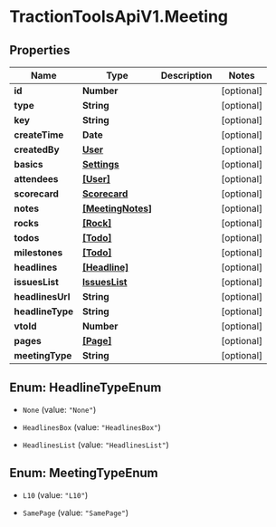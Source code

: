 # TractionToolsApiV1.Meeting

## Properties
Name | Type | Description | Notes
------------ | ------------- | ------------- | -------------
**id** | **Number** |  | [optional] 
**type** | **String** |  | [optional] 
**key** | **String** |  | [optional] 
**createTime** | **Date** |  | [optional] 
**createdBy** | [**User**](User.md) |  | [optional] 
**basics** | [**Settings**](Settings.md) |  | [optional] 
**attendees** | [**[User]**](User.md) |  | [optional] 
**scorecard** | [**Scorecard**](Scorecard.md) |  | [optional] 
**notes** | [**[MeetingNotes]**](MeetingNotes.md) |  | [optional] 
**rocks** | [**[Rock]**](Rock.md) |  | [optional] 
**todos** | [**[Todo]**](Todo.md) |  | [optional] 
**milestones** | [**[Todo]**](Todo.md) |  | [optional] 
**headlines** | [**[Headline]**](Headline.md) |  | [optional] 
**issuesList** | [**IssuesList**](IssuesList.md) |  | [optional] 
**headlinesUrl** | **String** |  | [optional] 
**headlineType** | **String** |  | [optional] 
**vtoId** | **Number** |  | [optional] 
**pages** | [**[Page]**](Page.md) |  | [optional] 
**meetingType** | **String** |  | [optional] 


<a name="HeadlineTypeEnum"></a>
## Enum: HeadlineTypeEnum


* `None` (value: `"None"`)

* `HeadlinesBox` (value: `"HeadlinesBox"`)

* `HeadlinesList` (value: `"HeadlinesList"`)




<a name="MeetingTypeEnum"></a>
## Enum: MeetingTypeEnum


* `L10` (value: `"L10"`)

* `SamePage` (value: `"SamePage"`)




